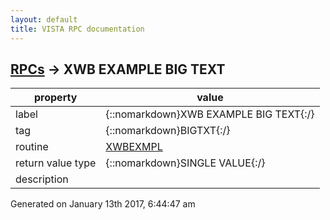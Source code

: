 ```yaml
---
layout: default
title: VISTA RPC documentation
---
```




## [RPCs](TableOfContent.md) &#8594; XWB EXAMPLE BIG TEXT 

 property | value 
--- | --- 
 label | {::nomarkdown}XWB EXAMPLE BIG TEXT{:/}
 tag | {::nomarkdown}BIGTXT{:/}
 routine | [XWBEXMPL](http://code.osehra.org/dox/Routine_XWBEXMPL_source.html)
 return value type | {::nomarkdown}SINGLE VALUE{:/}
 description | 




 Generated on January 13th 2017, 6:44:47 am